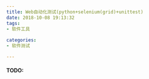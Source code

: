```yaml
---
title: Web自动化测试(python+selenium(grid)+unittest)
date: 2018-10-08 19:13:32
tags: 
- 软件工具
 
categories:
- 软件测试

---
```


####  TODO:

          
   
